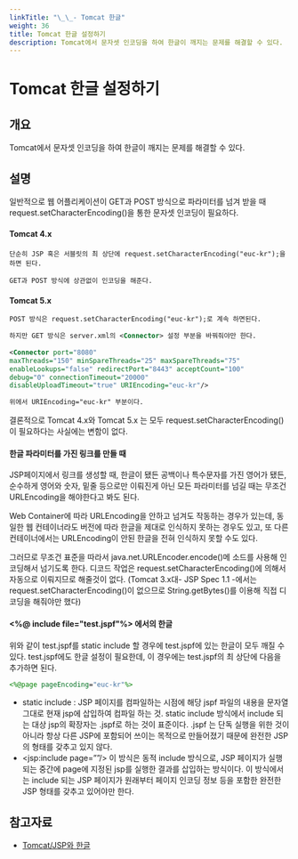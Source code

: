 ```yaml
---
linkTitle: "\_\_- Tomcat 한글"
weight: 36
title: Tomcat 한글 설정하기
description: Tomcat에서 문자셋 인코딩을 하여 한글이 깨지는 문제를 해결할 수 있다.
---
```

# Tomcat 한글 설정하기

## 개요

Tomcat에서 문자셋 인코딩을 하여 한글이 깨지는 문제를 해결할 수 있다.

## 설명

일반적으로 웹 어플리케이션이 GET과 POST 방식으로 파라미터를 넘겨 받을 때 request.setCharacterEncoding()을 통한 문자셋 인코딩이 필요하다.

#### Tomcat 4.x

```
단순히 JSP 혹은 서블릿의 최 상단에 request.setCharacterEncoding("euc-kr");을 하면 된다. 

GET과 POST 방식에 상관없이 인코딩을 해준다. 
```

#### Tomcat 5.x

```xml
POST 방식은 request.setCharacterEncoding("euc-kr");로 계속 하면된다. 
 
하지만 GET 방식은 server.xml의 <Connector> 설정 부분을 바꿔줘야만 한다. 
 
<Connector port="8080" 
maxThreads="150" minSpareThreads="25" maxSpareThreads="75" 
enableLookups="false" redirectPort="8443" acceptCount="100" 
debug="0" connectionTimeout="20000" 
disableUploadTimeout="true" URIEncoding="euc-kr"/> 
 
위에서 URIEncoding="euc-kr" 부분이다.
```

결론적으로 Tomcat 4.x와 Tomcat 5.x 는 모두 request.setCharacterEncoding()이 필요하다는 사실에는 변함이 없다.

#### 한글 파라미터를 가진 링크를 만들 때

JSP페이지에서 링크를 생성할 때, 한글이 됐든 공백이나 특수문자를 가진 영어가 됐든, 순수하게 영어와 숫자, 밑줄 등으로만 이뤄진게 아닌 모든 파라미터를 넘길 때는 무조건 URLEncoding을 해야한다고 봐도 된다.

Web Container에 따라 URLEncoding을 안하고 넘겨도 작동하는 경우가 있는데, 동일한 웹 컨테이너라도 버전에 따라 한글을 제대로 인식하지 못하는 경우도 있고, 또 다른 컨테이너에서는 URLEncoding이 안된 한글을 전혀 인식하지 못할 수도 있다.

그러므로 무조건 표준을 따라서 java.net.URLEncoder.encode()메 소드를 사용해 인코딩해서 넘기도록 한다. 디코드 작업은 request.setCharacterEncoding()에 의해서 자동으로 이뤄지므로 해줄것이 없다. (Tomcat 3.x대- JSP Spec 1.1 -에서는 request.setCharacterEncoding()이 없으므로 String.getBytes()를 이용해 직접 디코딩을 해줘야만 했다)

#### <%@ include file="test.jspf"%> 에서의 한글 

위와 같이 test.jspf를 static include 할 경우에 test.jspf에 있는 한글이 모두 깨질 수 있다. test.jspf에도 한글 설정이 필요한데, 이 경우에는 test.jspf의 최 상단에 다음을 추가하면 된다.

```jsp
<%@page pageEncoding="euc-kr"%>
```

- static include : JSP 페이지를 컴파일하는 시점에 해당 jspf 파일의 내용을 문자열 그대로 현재 jsp에 삽입하여 컴파일 하는 것. static include 방식에서 include 되는 대상 jsp의 확장자는 .jspf로 하는 것이 표준이다. .jspf 는 단독 실행을 위한 것이 아니라 항상 다른 JSP에 포함되어 쓰이는 목적으로 만들어졌기 때문에 완전한 JSP의 형태를 갖추고 있지 않다. 
- \<jsp:include page=””/> 이 방식은 동적 include 방식으로, JSP 페이지가 실행되는 중간에 page에 지정된 jsp를 실행한 결과를 삽입하는 방식이다. 이 방식에서는 include 되는 JSP 페이지가 원래부터 페이지 인코딩 정보 등을 포함한 완전한 JSP 형태를 갖추고 있어야만 한다.

## 참고자료

- [Tomcat/JSP와 한글](https://okky.kr/articles/57865)